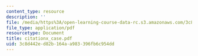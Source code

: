 ```yaml
---
content_type: resource
description: ''
file: /media/https%3A/open-learning-course-data-rc.s3.amazonaws.com/3c8d442ed82b164aa983396fb6c954dd_citationx_case.pdf
file_type: application/pdf
resourcetype: Document
title: citationx_case.pdf
uid: 3c8d442e-d82b-164a-a983-396fb6c954dd
---
```

